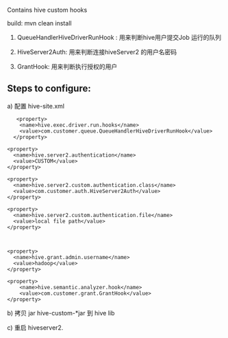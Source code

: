 Contains hive custom hooks

build: mvn clean install

1) QueueHandlerHiveDriverRunHook : 用来判断hive用户提交Job 运行的队列

2) HiveServer2Auth: 用来判断连接hiveServer2 的用户名密码

3) GrantHook: 用来判断执行授权的用户

Steps to configure:
-------------------

a) 配置 hive-site.xml

```
   <property>
    <name>hive.exec.driver.run.hooks</name>
    <value>com.customer.queue.QueueHandlerHiveDriverRunHook</value>
  </property>
```

```
<property>  
  <name>hive.server2.authentication</name>  
  <value>CUSTOM</value>  
</property>  
  
<property>  
  <name>hive.server2.custom.authentication.class</name>  
  <value>com.customer.auth.HiveServer2Auth</value>  
</property> 

<property>  
  <name>hive.server2.custom.authentication.file</name>  
  <value>local file path</value>  
</property> 

 
```

```
<property>  
  <name>hive.grant.admin.username</name>  
  <value>hadoop</value>  
</property> 

<property> 
    <name>hive.semantic.analyzer.hook</name> 
    <value>com.customer.grant.GrantHook</value>  
</property>

```

b) 拷贝 jar hive-custom-*jar 到 hive lib

c) 重启 hiveserver2.



